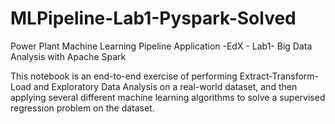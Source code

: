 # MLPipeline-Lab1-Pyspark-Solved
Power Plant Machine Learning Pipeline Application -EdX - Lab1- Big Data Analysis with Apache Spark


This notebook is an end-to-end exercise of performing Extract-Transform-Load and Exploratory Data Analysis on a real-world dataset, and then applying several different machine learning algorithms to solve a supervised regression problem on the dataset.
